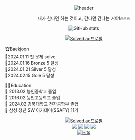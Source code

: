 <div align="center"> 

![header](https://capsule-render.vercel.app/api?type=venom&color=0:fbc2eb,100:a6c1ee&text=CHA%20SANG%20GON&fontColor=CC99FF&animation=blinking)

 
내가 한다면 하는 것이고, 간다면 간다는 거야!🔥🔥🔥


![GitHub stats](https://github-readme-stats.vercel.app/api?username=CHASANGGON&show_icons=true&show&&theme=ambient_gradient)

[![Solved.ac프로필](http://mazassumnida.wtf/api/v2/generate_badge?boj=yg9618)](https://solved.ac/yg9618)  
</div>

🏆Baekjoon  
🐥2024.01.11 첫 문제 solve  
🥉2024.01.16 Bronze 5 달성  
🥈2024.01.21 Silver 5 달성  
🥇2024.02.15 Gole   5 달성  

👨‍🎓Education  
🔸 2013.02 능인중학교 졸업  
🔸 2016.02 능인고등학교 졸업  
🔸 2024.02 경북대학교 전자공학부 졸업  
🔸 삼성 청년 SW 아카데미(SSAFY) 11기  


<div align="center"> 

[![Solved.ac프로필](http://mazassumnida.wtf/api/mini/generate_badge?boj=yg9618)](https://solved.ac/yg9618)  
<img src="https://img.shields.io/badge/python-3776AB?style=for-the-badge&logo=python&logoColor=white">
<img src="https://img.shields.io/badge/java-007396?style=for-the-badge&logo=java&logoColor=white">
<img src="https://img.shields.io/badge/javascript-F7DF1E?style=for-the-badge&logo=javascript&logoColor=black">
<img src="https://img.shields.io/badge/django-092E20?style=for-the-badge&logo=django&logoColor=white">  
[![Hits](https://hits.seeyoufarm.com/api/count/incr/badge.svg?url=https%3A%2F%2Fgithub.com%2FCHASANGGON&count_bg=%23B3FFBF&title_bg=%23555555&icon=moo.svg&icon_color=%23E7E7E7&title=hits&edge_flat=false)](https://hits.seeyoufarm.com)
</div>
